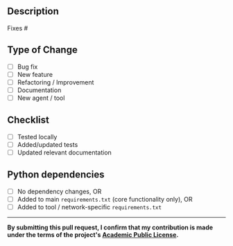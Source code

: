 ## Description

<!-- Brief description of what this PR does and why -->

Fixes # <!-- Issue number, if applicable -->

## Type of Change

- [ ] Bug fix
- [ ] New feature
- [ ] Refactoring / Improvement
- [ ] Documentation
- [ ] New agent / tool

## Checklist

- [ ] Tested locally
- [ ] Added/updated tests
- [ ] Updated relevant documentation

<!-- For new coded tools/agent networks, ensure proper documentation and examples are included -->

## Python dependencies

<!-- Only if you're modifying dependencies -->

- [ ] No dependency changes, OR
- [ ] Added to main `requirements.txt` (core functionality only), OR
- [ ] Added to tool / network-specific `requirements.txt`

---

**By submitting this pull request, I confirm that my contribution is made under the terms of the project's [Academic Public License](../LICENSE.txt).**
